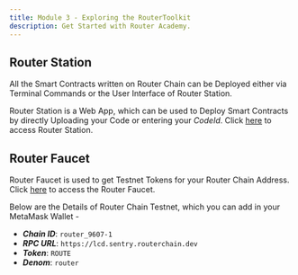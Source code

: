 ```yaml
---
title: Module 3 - Exploring the RouterToolkit
description: Get Started with Router Academy.
---
```


## Router Station

All the Smart Contracts written on Router Chain can be Deployed either via Terminal Commands or the User Interface of Router Station.

Router Station is a Web App, which can be used to Deploy Smart Contracts by directly Uploading your Code or entering your _CodeId_. Click [here](https://station.routerprotocol.com/) to access Router Station.

## Router Faucet

Router Faucet is used to get Testnet Tokens for your Router Chain Address. Click [here](https://faucet.routerprotocol.com/) to access the Router Faucet.

Below are the Details of Router Chain Testnet, which you can add in your MetaMask Wallet -

- ***Chain ID***: `router_9607-1`
- ***RPC URL***: `https://lcd.sentry.routerchain.dev`
- ***Token***: `ROUTE`
- ***Denom***: `router`
